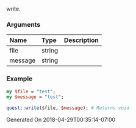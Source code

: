 write.
### Arguments
**Name**|**Type**|**Description**
:---|:---|:---
file|string|
message|string|

### Example

```perl
my $file = "test";
my $message = "test";

quest::write($file, $message); # Returns void
```


Generated On 2018-04-29T00:35:14-07:00